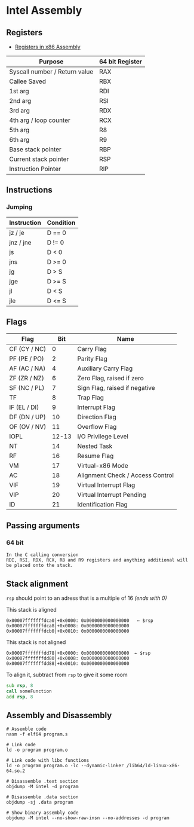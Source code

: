 # Intel Assembly
## Registers
- [Registers in x86 Assembly
](https://www.cs.uaf.edu/2017/fall/cs301/lecture/09_11_registers.html)

| Purpose                       | 64 bit Register |
|-------------------------------|-----------------|
| Syscall number / Return value | RAX             |
|                  Callee Saved | RBX             |
|                       1st arg | RDI             |
|                       2nd arg | RSI             |
|                       3rd arg | RDX             |
|        4th arg / loop counter | RCX             |
|                       5th arg | R8              |
|                       6th arg | R9              |
|            Base stack pointer | RBP             |
|         Current stack pointer | RSP             |
|           Instruction Pointer | RIP             |

## Instructions
### Jumping
| Instruction | Condition |
|-------------|-----------|
|   jz  /  je | D == 0    |
|   jnz / jne | D != 0    |
|          js | D < 0     |
|         jns | D >= 0    |
|          jg | D > S     |
|         jge | D >= S    |
|          jl | D < S     |
|         jle | D <= S    |

## Flags
| Flag         | Bit   | Name                             |
|--------------|-------|----------------------------------|
| CF (CY / NC) | 0     | Carry Flag                       |
| PF (PE / PO) | 2     | Parity Flag                      |
| AF (AC / NA) | 4     | Auxiliary Carry Flag             |
| ZF (ZR / NZ) | 6     | Zero Flag, raised if zero        |
| SF (NC / PL) | 7     | Sign Flag, raised if negative    |
| TF           | 8     | Trap Flag                        |
| IF (EL / DI) | 9     | Interrupt Flag                   |
| DF (DN / UP) | 10    | Direction Flag                   |
| OF (OV / NV) | 11    | Overflow Flag                    |
| IOPL         | 12-13 | I/O Privilege Level              |
|           NT | 14    | Nested Task                      |
| RF           | 16    | Resume Flag                      |
| VM           | 17    | Virtual-x86 Mode                 |
| AC           | 18    | Alignment Check / Access Control |
| VIF          | 19    | Virtual Interrupt Flag           |
| VIP          | 20    | Virtual Interrupt Pending        |
| ID           | 21    | Identification Flag              |

## Passing arguments
### 64 bit
```
In the C calling conversion
RDI, RSI, RDX, RCX, R8 and R9 registers and anything additional will be placed onto the stack.
```

## Stack alignment
`rsp` should point to an adress that is a multiple of 16 _(ends with 0)_

This stack is aligned
```
0x00007fffffffdca0│+0x0000: 0x0000000000000000	 ← $rsp
0x00007fffffffdca8│+0x0008: 0x0000000000000000
0x00007fffffffdcb0│+0x0010: 0x0000000000000000
```

This stack is not aligned
```
0x00007fffffffdd78│+0x0000: 0x0000000000000000  ← $rsp
0x00007fffffffdd80│+0x0008: 0x0000000000000000
0x00007fffffffdd88│+0x0010: 0x0000000000000000
```

To align it, subtract from `rsp` to give it some room
```asm
sub rsp, 8
call someFunction
add rsp, 8
```

## Assembly and Disassembly
```
# Assemble code
nasm -f elf64 program.s

# Link code
ld -o program program.o

# Link code with libc functions
ld -o program program.o -lc --dynamic-linker /lib64/ld-linux-x86-64.so.2

# Disassemble .text section
objdump -M intel -d program

# Disassemble .data section
objdump -sj .data program

# Show binary assembly code
objdump -M intel --no-show-raw-insn --no-addresses -d program
```
